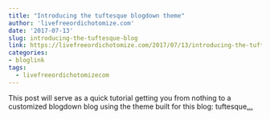 ```yaml
---
title: "Introducing the tuftesque blogdown theme"
author: 'livefreeordichotomize.com'
date: '2017-07-13'
slug: introducing-the-tuftesque-blog
link: https://livefreeordichotomize.com/2017/07/13/introducing-the-tuftesque-blogdown-theme/
categories:
- bloglink
tags:
  - livefreeordichotomizecom
---
```


This post will serve as a quick tutorial getting you from nothing to a customized blogdown blog using the theme built for this blog: tuftesque[... <i class="fas fa-external-link-alt"></i>](https://livefreeordichotomize.com/2017/07/13/introducing-the-tuftesque-blogdown-theme/)

